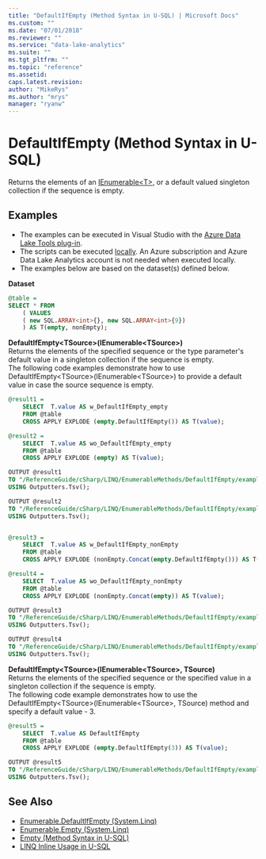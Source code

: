 ```yaml
---
title: "DefaultIfEmpty (Method Syntax in U-SQL) | Microsoft Docs"
ms.custom: ""
ms.date: "07/01/2018"
ms.reviewer: ""
ms.service: "data-lake-analytics"
ms.suite: ""
ms.tgt_pltfrm: ""
ms.topic: "reference"
ms.assetid: 
caps.latest.revision: 
author: "MikeRys"
ms.author: "mrys"
manager: "ryanw"
---
```


# DefaultIfEmpty (Method Syntax in U-SQL)
Returns the elements of an [IEnumerable\<T>](https://docs.microsoft.com/dotnet/api/system.collections.generic.ienumerable-1), or a default valued singleton collection if the sequence is empty.

## Examples
- The examples can be executed in Visual Studio with the [Azure Data Lake Tools plug-in](https://www.microsoft.com/download/details.aspx?id=49504).  
- The scripts can be executed [locally](https://docs.microsoft.com/azure/data-lake-analytics/data-lake-analytics-data-lake-tools-get-started#run-u-sql-locally).  An Azure subscription and Azure Data Lake Analytics account is not needed when executed locally.
- The examples below are based on the dataset(s) defined below.

**Dataset**  
```sql
@table = 
SELECT * FROM 
    ( VALUES
    ( new SQL.ARRAY<int>{}, new SQL.ARRAY<int>{9})
    ) AS T(empty, nonEmpty);
```

**DefaultIfEmpty\<TSource>(IEnumerable\<TSource>)**  
Returns the elements of the specified sequence or the type parameter's default value in a singleton collection if the sequence is empty.  
The following code examples demonstrate how to use DefaultIfEmpty\<TSource>(IEnumerable\<TSource>) to provide a default value in case the source sequence is empty.
```sql
@result1 =
    SELECT  T.value AS w_DefaultIfEmpty_empty
    FROM @table
    CROSS APPLY EXPLODE (empty.DefaultIfEmpty()) AS T(value);

@result2 =
    SELECT  T.value AS wo_DefaultIfEmpty_empty
    FROM @table
    CROSS APPLY EXPLODE (empty) AS T(value);

OUTPUT @result1
TO "/ReferenceGuide/cSharp/LINQ/EnumerableMethods/DefaultIfEmpty/example1.txt"
USING Outputters.Tsv();

OUTPUT @result2
TO "/ReferenceGuide/cSharp/LINQ/EnumerableMethods/DefaultIfEmpty/example2.txt"
USING Outputters.Tsv();


@result3 =
    SELECT  T.value AS w_DefaultIfEmpty_nonEmpty
    FROM @table
    CROSS APPLY EXPLODE (nonEmpty.Concat(empty.DefaultIfEmpty())) AS T(value);

@result4 =
    SELECT  T.value AS wo_DefaultIfEmpty_nonEmpty
    FROM @table
    CROSS APPLY EXPLODE (nonEmpty.Concat(empty)) AS T(value);

OUTPUT @result3
TO "/ReferenceGuide/cSharp/LINQ/EnumerableMethods/DefaultIfEmpty/example3.txt"
USING Outputters.Tsv();

OUTPUT @result4
TO "/ReferenceGuide/cSharp/LINQ/EnumerableMethods/DefaultIfEmpty/example4.txt"
USING Outputters.Tsv();
```


**DefaultIfEmpty\<TSource>(IEnumerable\<TSource>, TSource)**  
Returns the elements of the specified sequence or the specified value in a singleton collection if the sequence is empty.  
The following code example demonstrates how to use the DefaultIfEmpty\<TSource>(IEnumerable\<TSource>, TSource) method and specify a default value - 3.
```sql
@result5 =
    SELECT  T.value AS DefaultIfEmpty
    FROM @table
    CROSS APPLY EXPLODE (empty.DefaultIfEmpty(3)) AS T(value);

OUTPUT @result5
TO "/ReferenceGuide/cSharp/LINQ/EnumerableMethods/DefaultIfEmpty/example5.txt"
USING Outputters.Tsv();
```

## See Also
* [Enumerable.DefaultIfEmpty (System.Linq)](https://docs.microsoft.com/dotnet/api/system.linq.enumerable.defaultifempty)
* [Enumerable.Empty (System.Linq)](https://docs.microsoft.com/dotnet/api/system.linq.enumerable.empty)
* [Empty (Method Syntax in U-SQL)](empty-method-syntax-in-u-sql.md)
* [LINQ Inline Usage in U-SQL](linq-inline-usage-in-u-sql.md)